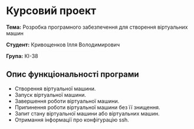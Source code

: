 # Курсовий проект

**Тема:** Розробка програмного забезпечення для створення віртуальних машин

**Студент:** Кривощенков Ілля Володимирович

**Група:** КІ-38

## Опис функціональності програми

- Створення віртуальної машини.
- Запуск віртуальної машини.
- Завершення роботи віртуальної машини.
- Припинення роботи віртуальної машини без її знищення.
- Запит стану віртуальної машини або віртуальних машин.
- Отримання інформації про конфігурацію ssh.
